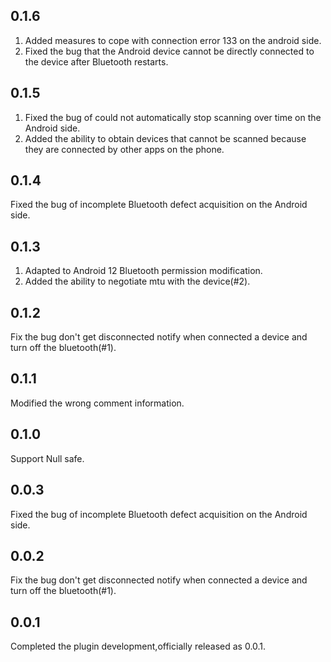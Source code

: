 ## 0.1.6
1. Added measures to cope with connection error 133 on the android side.
2. Fixed the bug that the Android device cannot be directly connected to the device after Bluetooth restarts.

## 0.1.5
1. Fixed the bug of could not automatically stop scanning over time on the Android side.
2. Added the ability to obtain devices that cannot be scanned because they are connected by other apps on the phone.

## 0.1.4
Fixed the bug of incomplete Bluetooth defect acquisition on the Android side.

## 0.1.3
1. Adapted to Android 12 Bluetooth permission modification.
2. Added the ability to negotiate mtu with the device(#2).

## 0.1.2
Fix the bug don't get disconnected notify when connected a device and turn off the bluetooth(#1).

## 0.1.1
Modified the wrong comment information.

## 0.1.0
Support Null safe.

## 0.0.3
Fixed the bug of incomplete Bluetooth defect acquisition on the Android side.

## 0.0.2
Fix the bug don't get disconnected notify when connected a device and turn off the bluetooth(#1).

## 0.0.1
Completed the plugin development,officially released as 0.0.1.

